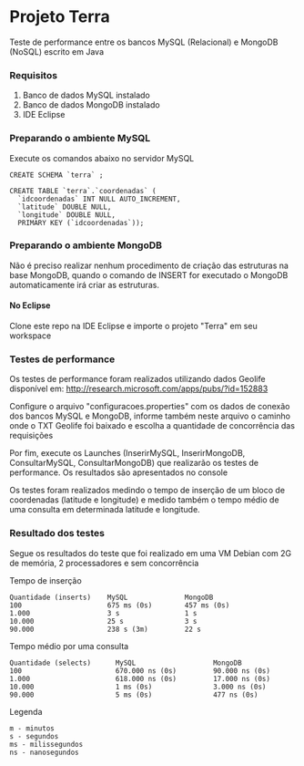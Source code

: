 # Projeto Terra
Teste de performance entre os bancos MySQL (Relacional) e MongoDB (NoSQL) escrito em Java

### Requisitos
1) Banco de dados MySQL instalado
2) Banco de dados MongoDB instalado
3) IDE Eclipse

### Preparando o ambiente MySQL
Execute os comandos abaixo no servidor MySQL
```
CREATE SCHEMA `terra` ;

CREATE TABLE `terra`.`coordenadas` (
  `idcoordenadas` INT NULL AUTO_INCREMENT,
  `latitude` DOUBLE NULL,
  `longitude` DOUBLE NULL,
  PRIMARY KEY (`idcoordenadas`));
```

### Preparando o ambiente MongoDB
Não é preciso realizar nenhum procedimento de criação das estruturas na base MongoDB, quando o comando de INSERT for executado o MongoDB automaticamente irá criar as estruturas.

#### No Eclipse
Clone este repo na IDE Eclipse e importe o projeto "Terra" em seu workspace

### Testes de performance
Os testes de performance foram realizados utilizando dados Geolife disponível em: http://research.microsoft.com/apps/pubs/?id=152883

Configure o arquivo "configuracoes.properties" com os dados de conexão dos bancos MySQL e MongoDB, informe também neste arquivo o caminho onde o TXT Geolife foi baixado e escolha a quantidade de concorrência das requisições

Por fim, execute os Launches (InserirMySQL, InserirMongoDB, ConsultarMySQL, ConsultarMongoDB) que realizarão os testes de performance. Os resultados são apresentados no console

Os testes foram realizados medindo o tempo de inserção de um bloco de coordenadas (latitude e longitude) e medido também o tempo médio de uma consulta em determinada latitude e longitude.

### Resultado dos testes
Segue os resultados do teste que foi realizado em uma VM Debian com 2G de memória, 2 processadores e sem concorrência

Tempo de inserção
```
Quantidade (inserts)    MySQL              MongoDB
100                     675 ms (0s)        457 ms (0s)
1.000                   3 s                1 s
10.000                  25 s               3 s
90.000                  238 s (3m)         22 s
```

Tempo médio por uma consulta
```
Quantidade (selects)      MySQL                   MongoDB
100                       670.000 ns (0s)         90.000 ns (0s)
1.000                     618.000 ns (0s)         17.000 ns (0s)
10.000                    1 ms (0s)               3.000 ns (0s)
90.000                    5 ms (0s)               477 ns (0s)
```

Legenda
```
m - minutos
s - segundos
ms - milissegundos
ns - nanosegundos
```
